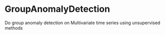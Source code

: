 # GroupAnomalyDetection
Do group anomaly detection on Multivariate time series using unsupervised methods
